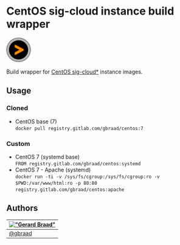 CentOS sig-cloud instance build wrapper
=======================================

!["Prompt"](https://raw.githubusercontent.com/gbraad/assets/gh-pages/icons/prompt-icon-64.png)


Build wrapper for [CentOS sig-cloud](https://gitlab.com/gbraad/centos-sig-cloud-instance-images)[*](https://github.com/gbraad/centos-sig-cloud-instance-images) instance images.


Usage
-----

### Cloned

  * CentOS base (7)  
    `docker pull registry.gitlab.com/gbraad/centos:7`


### Custom

  * CentOS 7 (systemd base)  
    `FROM registry.gitlab.com/gbraad/centos:systemd`
  * CentOS 7 - Apache (systemd)  
    `docker run -ti -v /sys/fs/cgroup:/sys/fs/cgroup:ro -v $PWD:/var/www/html:ro -p 80:80 registry.gitlab.com/gbraad/centos:apache`


Authors
-------

| [!["Gerard Braad"](http://gravatar.com/avatar/e466994eea3c2a1672564e45aca844d0.png?s=60)](http://gbraad.nl "Gerard Braad <me@gbraad.nl>") |
|---|
| [@gbraad](https://twitter.com/gbraad)  |

